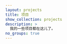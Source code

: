 ```yaml
---
layout: projects
title: 项目
show_collection: projects
description: >
  我的一些项目都在这儿了。
no_groups: true
---
```


